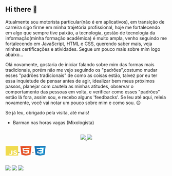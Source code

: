## Hi there 👋

Atualmente sou motorista particular(não é em aplicativos), em transição de carreira sigo firme em minha trajetória profissional, hoje me fortalecendo em algo que sempre tive paixão, a tecnologia, gestão de tecnologia da informação(minha formação acadêmica) é muito ampla, venho seguindo me fortalecendo em JavaScript, HTML e CSS, querendo saber mais, veja minhas certificações e atividades.
Segue um pouco mais sobre mim logo abaixo...
 
Olá novamente, gostaria de iniciar falando sobre mim das formas mais tradicionais, porém não me vejo seguindo os "padrões",costumo mudar esses "padrões tradicionais" de como as coisas estão, talvez por eu ter essa inquietude de pensar antes de 
agir, idealizar bem meus próximos passos, planejar com cautela as minhas atitudes, observar o comportamento das pessoas 
em volta, e verificar como esses "padrões" estão lá fora, assim sou, e recebo alguns 'feedbacks'. Se leu até aqui, releia novamente, você 
vai notar um pouco sobre mim e como sou. 😉

Se já leu, obrigado pela visita, até mais!
- Barman nas horas vagas (Mixologista)
##
<div align="center">
  <a href="https://github.com/vanubioinfo">
  <img height="180em" src="https://github-readme-stats.vercel.app/api?username=vanubioinfo&show_icons=true&theme=dracula&include_all_commits=true&count_private=true"/>
  <img height="180em" src="https://github-readme-stats.vercel.app/api/top-langs/?username=vanubioinfo&layout=compact&langs_count=7&theme=dracula"/>
</div>
 
<div style="display: inline_block"><br>
  <img align="center" alt="Vanubio-Js" height="30" width="40" src="https://raw.githubusercontent.com/devicons/devicon/master/icons/javascript/javascript-plain.svg">
  <img align="center" alt="Vanubio-Ts" height="30" width="40"  src="https://raw.githubusercontent.com/devicons/devicon/master/icons/html5/html5-original.svg">
  <img align="center" alt="Vanubio-CSS" height="30" width="40" src="https://raw.githubusercontent.com/devicons/devicon/master/icons/css3/css3-original.svg">
</div>

 ##


<div> 
  <a href="https://instagram.com/vanubioinfo" target="_blank"><img src="https://img.shields.io/badge/-Instagram-%23E4405F?style=for-the-badge&logo=instagram&logoColor=white" target="_blank"></a> 
  <a href = "mailto:vanubioinfo@gmail.com"><img src="https://img.shields.io/badge/-Gmail-%23333?style=for-the-badge&logo=gmail&logoColor=white" target="_blank"></a>
  <a href="https://www.linkedin.com/in/vanubio-nascimento-53578422" target="_blank"><img src="https://img.shields.io/badge/-LinkedIn-%230077B5?style=for-the-badge&logo=linkedin&logoColor=white" target="_blank"></a> 
 
</div>

